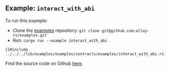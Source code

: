 ## Example: `interact_with_abi`

To run this example:

- Clone the [examples](https://github.com/alloy-rs/examples) repository: `git clone git@github.com:alloy-rs/examples.git`
- Run: `cargo run --example interact_with_abi`

```rust,ignore
{{#include ../../../lib/examples/examples/contracts/examples/interact_with_abi.rs}}
```

Find the source code on Github [here](https://github.com/alloy-rs/examples/tree/main/examples/contracts/examples/interact_with_abi.rs).
